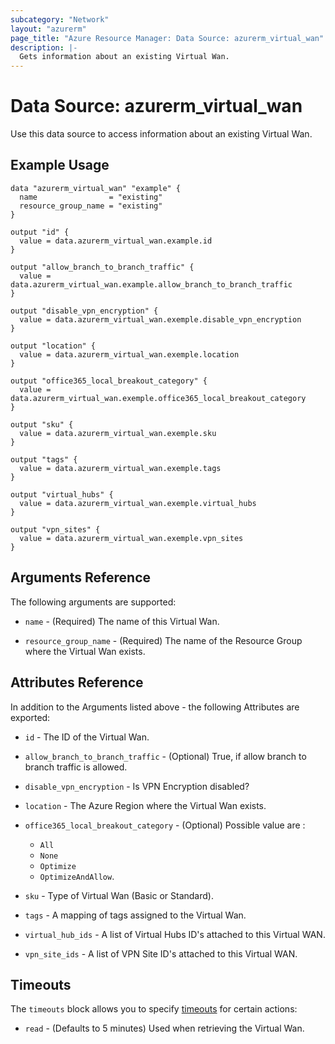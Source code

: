 ```yaml
---
subcategory: "Network"
layout: "azurerm"
page_title: "Azure Resource Manager: Data Source: azurerm_virtual_wan"
description: |-
  Gets information about an existing Virtual Wan.
---
```


# Data Source: azurerm_virtual_wan

Use this data source to access information about an existing Virtual Wan.

## Example Usage

```hcl
data "azurerm_virtual_wan" "example" {
  name                = "existing"
  resource_group_name = "existing"
}

output "id" {
  value = data.azurerm_virtual_wan.example.id
}

output "allow_branch_to_branch_traffic" {
  value = data.azurerm_virtual_wan.example.allow_branch_to_branch_traffic
}

output "disable_vpn_encryption" {
  value = data.azurerm_virtual_wan.exemple.disable_vpn_encryption
}

output "location" {
  value = data.azurerm_virtual_wan.exemple.location
}

output "office365_local_breakout_category" {
  value = data.azurerm_virtual_wan.exemple.office365_local_breakout_category
}

output "sku" {
  value = data.azurerm_virtual_wan.exemple.sku
}

output "tags" {
  value = data.azurerm_virtual_wan.exemple.tags
}

output "virtual_hubs" {
  value = data.azurerm_virtual_wan.exemple.virtual_hubs
}

output "vpn_sites" {
  value = data.azurerm_virtual_wan.exemple.vpn_sites
}

```

## Arguments Reference

The following arguments are supported:

- `name` - (Required) The name of this Virtual Wan.

- `resource_group_name` - (Required) The name of the Resource Group where the Virtual Wan exists.

## Attributes Reference

In addition to the Arguments listed above - the following Attributes are exported:

- `id` - The ID of the Virtual Wan.

- `allow_branch_to_branch_traffic` - (Optional) True, if allow branch to branch traffic is allowed.

- `disable_vpn_encryption` - Is VPN Encryption disabled?

- `location` - The Azure Region where the Virtual Wan exists.

- `office365_local_breakout_category` - (Optional) Possible value are :
    - `All`
    - `None`
    - `Optimize`
    - `OptimizeAndAllow`.

- `sku` - Type of Virtual Wan (Basic or Standard).

- `tags` - A mapping of tags assigned to the Virtual Wan.

- `virtual_hub_ids` - A list of Virtual Hubs ID's attached to this Virtual WAN.

- `vpn_site_ids` - A list of VPN Site ID's attached to this Virtual WAN.

## Timeouts

The `timeouts` block allows you to specify [timeouts](https://www.terraform.io/docs/configuration/resources.html#timeouts) for certain actions:

- `read` - (Defaults to 5 minutes) Used when retrieving the Virtual Wan.
